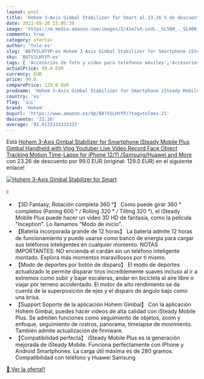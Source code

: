 ```yaml
---
layout: post
title: 'Hohem 3-Axis Gimbal Stabilizer for Smart al 23.26 % de descuento'
date: 2021-05-26 15:05:38
image: 'https://m.media-amazon.com/images/I/41m7sX-ssUL._SL500_._SL400_.jpg'
comments: true
category: ofertas
author: 'tole.es'
slug: 'B07V1LHYYP-es Hohem 3-Axis Gimbal Stabilizer for Smartphone iSteady...'
sku: 'B07V1LHYYP-es'
tags: [ 'Accesorios de foto y vídeo para teléfonos móviles','Accesorios para móviles','Comunicación móvil y accesorios','Electrónica','Estabilizadores y gimbals de mano para teléfono móvil','hohem','iphone', ]
actualPrice: 99.0 EUR
currency: EUR
price: 99.0
comparePrice: 129.0 EUR
prodname: 'Hohem 3-Axis Gimbal Stabilizer for Smartphone iSteady Mobile Plus Gimbal Handheld with Vlog Youtuber Live Video Record Face Object Tracking Motion Time-Lapse for iPhone 12/11 /Samsung/Huawei and More'
country: 'es'
flag: '🇪🇸'
brand: 'Hohem'
buyurl: 'https://www.amazon.es/dp/B07V1LHYYP/?tag=tolees-21'
descuento: '23.26'
average: '91.9133333333333'
---
```


Está [Hohem 3-Axis Gimbal Stabilizer for Smartphone iSteady Mobile Plus Gimbal Handheld with Vlog Youtuber Live Video Record Face Object Tracking Motion Time-Lapse for iPhone 12/11 /Samsung/Huawei and More](https://www.amazon.es/dp/B07V1LHYYP/?tag=tolees-21) con 23.26 de descuento por 99.0 EUR (original: 129.0 EUR) en el siguiente enlace!

[![Hohem 3-Axis Gimbal Stabilizer for Smart](https://m.media-amazon.com/images/I/41m7sX-ssUL._SL500_._SL400_.jpg)](https://www.amazon.es/dp/B07V1LHYYP/?tag=tolees-21)

ℹ️:

- 【3D Fantasy, Rotación completa 360 °】 Como puede girar 360 ° completos (Paning 600 ° / Rolling 320 ° / Tilting 320 °), el iSteady Mobile Plus puede hacer un video 3D HD de fantasía, como la película "Inception". Lo llamamos "Modo de inicio".
- 【Batería incorporada grande de 12 horas】 La batería admite 12 horas de funcionamiento y puede usarse como banco de energía para cargar sus teléfonos inteligentes en cualquier momento. NOTAS IMPORTANTES: NO encienda el cardán sin un teléfono inteligente montado. Explora más momentos maravillosos por ti mismo.
- 【Modo de deportes por botón de disparo】 El modo de deportes actualizado le permite disparar tiros increíblemente suaves incluso al ir a extremos como subir y bajar escaleras, andar en bicicleta al aire libre o viajar por terreno accidentado. El motor de alto rendimiento se da cuenta de la superposición de ejes y el disparo de ángulo bajo como una brisa.
- 【Support Soporte de la aplicación Hohem Gimbal】 Con la aplicación Hohem Gimbal, puedes hacer videos de alta calidad con iSteady Mobile Plus. Se admiten funciones como seguimiento de objetos, zoom y enfoque, seguimiento de rostros, panorama, timelapse de movimiento. También admite actualización de firmware.
- 【Compatibilidad perfecta】 iSteady Mobile Plus es la generación mejorada de iSteady Mobile. Funciona perfectamente con iPhone y Android Smartphones. La carga útil máxima es de 280 gramos. Compatibilidad con teléfono y Huawei Samsung

[🛒 Ver la oferta!!](https://www.amazon.es/dp/B07V1LHYYP/?tag=tolees-21)
